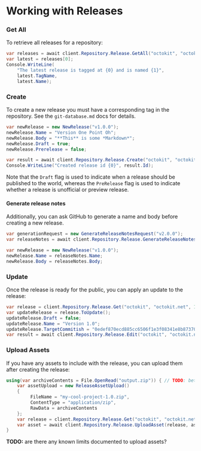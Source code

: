 # Working with Releases

### Get All

To retrieve all releases for a repository:

```csharp
var releases = await client.Repository.Release.GetAll("octokit", "octokit.net");
var latest = releases[0];
Console.WriteLine(
    "The latest release is tagged at {0} and is named {1}", 
    latest.TagName, 
    latest.Name);
```

### Create

To create a new release you must have a corresponding tag in the repository. See the `git-database.md` docs for details.

```csharp
var newRelease = new NewRelease("v1.0.0");
newRelease.Name = "Version One Point Oh";
newRelease.Body = "**This** is some *Markdown*";
newRelease.Draft = true;
newRelease.Prerelease = false;

var result = await client.Repository.Release.Create("octokit", "octokit.net", newRelease);
Console.WriteLine("Created release id {0}", result.Id);
```

Note that the `Draft` flag is used to indicate when a release should be published to the world, whereas the `PreRelease` flag is used to indicate whether a release is unofficial or preview release.

#### Generate release notes

Additionally, you can ask GitHub to generate a name and body before creating a new release.

```csharp
var generationRequest = new GenerateReleaseNotesRequest("v2.0.0");
var releaseNotes = await client.Repository.Release.GenerateReleaseNotes("octokit", "octokit.net", generationRequest);

var newRelease = new NewRelease("v1.0.0");
newRelease.Name = releaseNotes.Name;
newRelease.Body = releaseNotes.Body;
```

### Update

Once the release is ready for the public, you can apply an update to the release:

```csharp
var release = client.Repository.Release.Get("octokit", "octokit.net", 1);
var updateRelease = release.ToUpdate();
updateRelease.Draft = false;
updateRelease.Name = "Version 1.0";
updateRelease.TargetCommitish = "0edef870ecd885cc6506f1e3f08341e8b87370f2" // can also be a ref
var result = await client.Repository.Release.Edit("octokit", "octokit.net", 1, updateRelease);
```

### Upload Assets

If you have any assets to include with the release, you can upload them after creating the release:

```csharp
using(var archiveContents = File.OpenRead("output.zip")) { // TODO: better sample
    var assetUpload = new ReleaseAssetUpload() 
    {
         FileName = "my-cool-project-1.0.zip",
         ContentType = "application/zip",
         RawData = archiveContents
    };
    var release = client.Repository.Release.Get("octokit", "octokit.net", 1);
    var asset = await client.Repository.Release.UploadAsset(release, assetUpload);
}
```

**TODO:** are there any known limits documented to upload assets?
